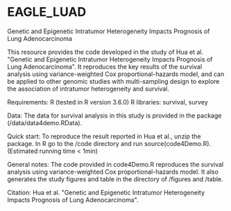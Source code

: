 # EAGLE_LUAD
Genetic and Epigenetic Intratumor Heterogeneity Impacts Prognosis of Lung Adenocarcinoma


This resource provides the code developed in the study of Hua et al. "Genetic and Epigenetic Intratumor Heterogeneity Impacts Prognosis of Lung Adenocarcinoma". It reproduces the key results of the survival analysis using variance-weighted Cox proportional-hazards model, and can be applied to other genomic studies with multi-sampling design to explore the association of intratumor heterogeneity and survival.

Requirements:
R (tested in R version 3.6.0)
R libraries: survival, survey

Data:
The data for survival analysis in this study is provided in the package (/data/data4demo.RData).

Quick start:
To reproduce the result reported in Hua et al., unzip the package. In R go to the /code directory and run source(code4Demo.R). (Estimated running time < 1min)

General notes:
The code provided in code4Demo.R reproduces the survival analysis using variance-weighted Cox proportional-hazards model. It also generates the study figures and table in the directory of /figures and /table.

Citation:
Hua et al. "Genetic and Epigenetic Intratumor Heterogeneity Impacts Prognosis of Lung Adenocarcinoma".
